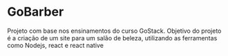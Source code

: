 # <a>GoBarber<a>
Projeto com base nos ensinamentos do curso GoStack. Objetivo do projeto é a criação de um site para um salão de beleza, utilizando as ferramentas como Nodejs, react e react native
